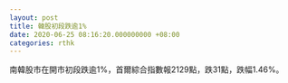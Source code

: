 ```yaml
---
layout: post
title: 韓股初段跌逾1%
date: 2020-06-25 08:16:20.000000000 +08:00
categories: rthk
---
```


南韓股市在開市初段跌逾1%，首爾綜合指數報2129點，跌31點，跌幅1.46%。
